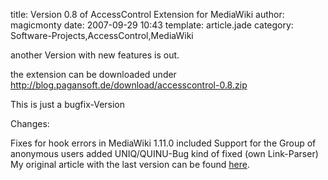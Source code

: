 title: Version 0.8 of AccessControl Extension for MediaWiki
author: magicmonty
date: 2007-09-29 10:43
template: article.jade
category: Software-Projects,AccessControl,MediaWiki

another Version with new features is out.

the extension can be downloaded under http://blog.pagansoft.de/download/accesscontrol-0.8.zip

<span class="more"></span>

This is just a bugfix-Version

Changes:

Fixes for hook errors in MediaWiki 1.11.0 included
Support for the Group of anonymous users added
UNIQ/QUINU-Bug kind of fixed (own Link-Parser)
My original article with the last version can be found [here](http://blog.pagansoft.de/articles/seitenbasierte-gruppen-zugriffskontrolle-fuer-mediawiki).